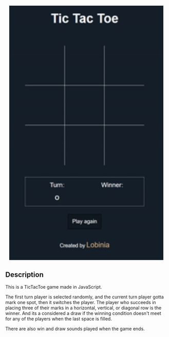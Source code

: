 <p align="center">
    <img width="480" src="assets/images/preview.gif">
</p>

## Description

This is a TicTacToe game made in JavaScript.

The first turn player is selected randomly, and the current turn player gotta mark one spot, then it switches the player. The player who succeeds in placing three of their marks in a horizontal, vertical, or diagonal row is the winner. And its a considered a draw if the winning condition doesn't meet for any of the players when the last space is filled.

There are also win and draw sounds played when the game ends.